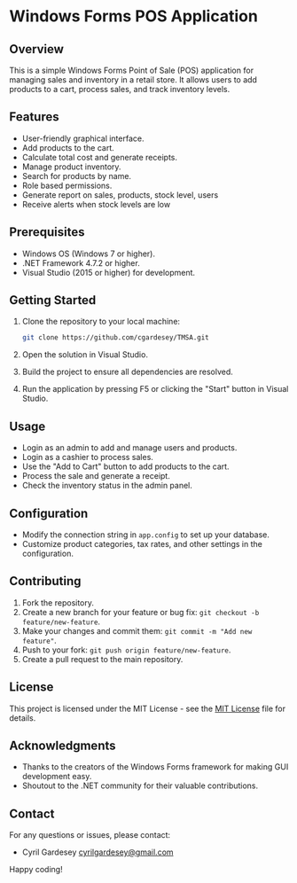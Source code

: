 # Windows Forms POS Application

## Overview
This is a simple Windows Forms Point of Sale (POS) application for managing sales and inventory in a retail store. It allows users to add products to a cart, process sales, and track inventory levels.

## Features
- User-friendly graphical interface.
- Add products to the cart.
- Calculate total cost and generate receipts.
- Manage product inventory.
- Search for products by name.
- Role based permissions.
- Generate report on sales, products, stock level, users
- Receive alerts when stock levels are low

## Prerequisites
- Windows OS (Windows 7 or higher).
- .NET Framework 4.7.2 or higher.
- Visual Studio (2015 or higher) for development.

## Getting Started
1. Clone the repository to your local machine:

    ```bash
    git clone https://github.com/cgardesey/TMSA.git
    ```

2. Open the solution in Visual Studio.

3. Build the project to ensure all dependencies are resolved.

4. Run the application by pressing F5 or clicking the "Start" button in Visual Studio.

## Usage
- Login as an admin to add and manage users and products.
- Login as a cashier to process sales.
- Use the "Add to Cart" button to add products to the cart.
- Process the sale and generate a receipt.
- Check the inventory status in the admin panel.

## Configuration
- Modify the connection string in `app.config` to set up your database.
- Customize product categories, tax rates, and other settings in the configuration.

## Contributing
1. Fork the repository.
2. Create a new branch for your feature or bug fix: `git checkout -b feature/new-feature`.
3. Make your changes and commit them: `git commit -m "Add new feature"`.
4. Push to your fork: `git push origin feature/new-feature`.
5. Create a pull request to the main repository.

## License
This project is licensed under the MIT License - see the [MIT License](https://opensource.org/licenses/MIT) file for details.

## Acknowledgments
- Thanks to the creators of the Windows Forms framework for making GUI development easy.
- Shoutout to the .NET community for their valuable contributions.

## Contact
For any questions or issues, please contact:
- Cyril Gardesey <cyrilgardesey@gmail.com>

Happy coding!
